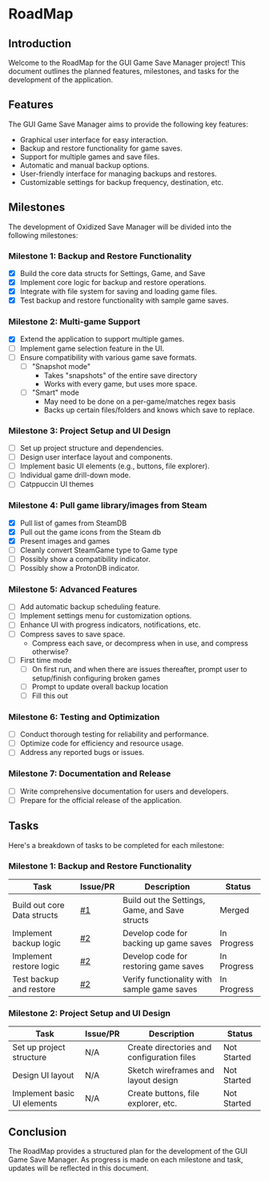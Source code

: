 # RoadMap

## Introduction
Welcome to the RoadMap for the GUI Game Save Manager project! This document outlines the planned features, milestones, and tasks for the development of the application.

## Features
The GUI Game Save Manager aims to provide the following key features:

- Graphical user interface for easy interaction.
- Backup and restore functionality for game saves.
- Support for multiple games and save files.
- Automatic and manual backup options.
- User-friendly interface for managing backups and restores.
- Customizable settings for backup frequency, destination, etc.

## Milestones
The development of Oxidized Save Manager will be divided into the following milestones:


### Milestone 1: Backup and Restore Functionality
- [x] Build the core data structs for Settings, Game, and Save
- [x] Implement core logic for backup and restore operations.
- [x] Integrate with file system for saving and loading game files.
- [x] Test backup and restore functionality with sample game saves.

### Milestone 2: Multi-game Support
- [x] Extend the application to support multiple games.
- [ ] Implement game selection feature in the UI.
- [ ] Ensure compatibility with various game save formats.
  - [ ] "Snapshot mode"
    - Takes "snapshots" of the entire save directory 
    - Works with every game, but uses more space.
  - [ ] "Smart" mode
    - May need to be done on a per-game/matches regex basis
    - Backs up certain files/folders and knows which save to replace.

### Milestone 3: Project Setup and UI Design
- [ ] Set up project structure and dependencies.
- [ ] Design user interface layout and components.
- [ ] Implement basic UI elements (e.g., buttons, file explorer).
- [ ] Individual game drill-down mode.
- [ ] Catppuccin UI themes

### Milestone 4: Pull game library/images from Steam
- [X] Pull list of games from SteamDB
- [X] Pull out the game icons from the Steam db
- [X] Present images and games
- [ ] Cleanly convert SteamGame type to Game type
- [ ] Possibly show a compatibility indicator.
- [ ] Possibly show a ProtonDB indicator.

### Milestone 5: Advanced Features
- [ ] Add automatic backup scheduling feature.
- [ ] Implement settings menu for customization options.
- [ ] Enhance UI with progress indicators, notifications, etc.
- [ ] Compress saves to save space.
  - Compress each save, or decompress when in use, and compress otherwise?
- [ ] First time mode
  - [ ] On first run, and when there are issues thereafter, prompt user to setup/finish configuring broken games
  - [ ] Prompt to update overall backup location
  - [ ] Fill this out

### Milestone 6: Testing and Optimization
- [ ] Conduct thorough testing for reliability and performance.
- [ ] Optimize code for efficiency and resource usage.
- [ ] Address any reported bugs or issues.

### Milestone 7: Documentation and Release
- [ ] Write comprehensive documentation for users and developers.
- [ ] Prepare for the official release of the application.

## Tasks
Here's a breakdown of tasks to be completed for each milestone:

### Milestone 1: Backup and Restore Functionality
| Task                              | Issue/PR |         Description                           | Status      |
|-----------------------------------|----------|-----------------------------------------------|-------------|
| Build out core Data structs       | [#1](https://github.com/HirschBerge/oxidized_saves/pull/1)| Build out the Settings, Game, and Save structs| Merged     |
| Implement backup logic            | [#2](https://github.com/HirschBerge/oxidized_saves/pull/2)     | Develop code for backing up game saves        | In Progress |
| Implement restore logic           | [#2](https://github.com/HirschBerge/oxidized_saves/pull/2) | Develop code for restoring game saves         | In Progress |
| Test backup and restore           | [#2](https://github.com/HirschBerge/oxidized_saves/pull/2) | Verify functionality with sample game saves   | In Progress |

### Milestone 2: Project Setup and UI Design
| Task                              | Issue/PR          | Description                          | Status      |
|-----------------------------------|------|---------------------------------------------------|-------------|
| Set up project structure          |  N/A | Create directories and configuration files        | Not Started |
| Design UI layout                  |  N/A | Sketch wireframes and layout design               | Not Started |
| Implement basic UI elements       |  N/A | Create buttons, file explorer, etc.               | Not Started |

<!-- Add more tasks for subsequent milestones -->

## Conclusion
The RoadMap provides a structured plan for the development of the GUI Game Save Manager. As progress is made on each milestone and task, updates will be reflected in this document.

